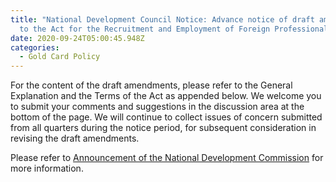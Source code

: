```yaml
---
title: "National Development Council Notice: Advance notice of draft amendments
  to the Act for the Recruitment and Employment of Foreign Professionals"
date: 2020-09-24T05:00:45.948Z
categories:
  - Gold Card Policy
---
```

For the content of the draft amendments, please refer to the General Explanation and the Terms of the Act as appended below. We welcome you to submit your comments and suggestions in the discussion area at the bottom of the page. We will continue to collect issues of concern submitted from all quarters during the notice period, for subsequent consideration in revising the draft amendments.

Please refer to [Announcement of the National Development Commission](https://join.gov.tw/policies/detail/03101e40-569b-4a0d-aae8-4b9af38e97f9#middle) for more information.
